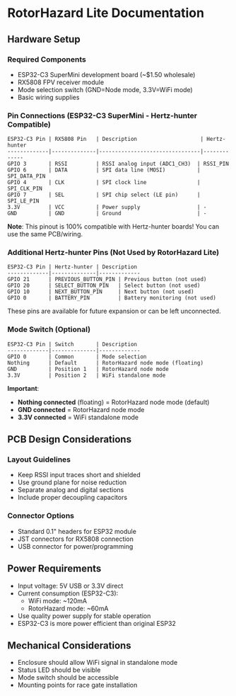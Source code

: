 # RotorHazard Lite Documentation

## Hardware Setup

### Required Components
- ESP32-C3 SuperMini development board (~$1.50 wholesale)
- RX5808 FPV receiver module
- Mode selection switch (GND=Node mode, 3.3V=WiFi mode)
- Basic wiring supplies

### Pin Connections (ESP32-C3 SuperMini - Hertz-hunter Compatible)

```
ESP32-C3 Pin | RX5808 Pin   | Description                    | Hertz-hunter
-------------|--------------|--------------------------------|-------------
GPIO 3       | RSSI         | RSSI analog input (ADC1_CH3)  | RSSI_PIN
GPIO 6       | DATA         | SPI data line (MOSI)          | SPI_DATA_PIN
GPIO 4       | CLK          | SPI clock line                | SPI_CLK_PIN
GPIO 7       | SEL          | SPI chip select (LE pin)      | SPI_LE_PIN
3.3V         | VCC          | Power supply                  | -
GND          | GND          | Ground                        | -
```

**Note**: This pinout is 100% compatible with Hertz-hunter boards! You can use the same PCB/wiring.

### Additional Hertz-hunter Pins (Not Used by RotorHazard Lite)
```
ESP32-C3 Pin | Hertz-hunter | Description
-------------|--------------|-------------
GPIO 21      | PREVIOUS_BUTTON_PIN | Previous button (not used)
GPIO 20      | SELECT_BUTTON_PIN   | Select button (not used)  
GPIO 10      | NEXT_BUTTON_PIN     | Next button (not used)
GPIO 0       | BATTERY_PIN         | Battery monitoring (not used)
```

These pins are available for future expansion or can be left unconnected.

### Mode Switch (Optional)
```
ESP32-C3 Pin | Switch       | Description
-------------|--------------|-------------
GPIO 0       | Common       | Mode selection
Nothing      | Default      | RotorHazard node mode (floating)
GND          | Position 1   | RotorHazard node mode
3.3V         | Position 2   | WiFi standalone mode
```

**Important**: 
- **Nothing connected** (floating) = RotorHazard node mode (default)
- **GND connected** = RotorHazard node mode  
- **3.3V connected** = WiFi standalone mode

## PCB Design Considerations

### Layout Guidelines
- Keep RSSI input traces short and shielded
- Use ground plane for noise reduction
- Separate analog and digital sections
- Include proper decoupling capacitors

### Connector Options
- Standard 0.1" headers for ESP32 module
- JST connectors for RX5808 connection
- USB connector for power/programming

## Power Requirements
- Input voltage: 5V USB or 3.3V direct
- Current consumption (ESP32-C3):
  - WiFi mode: ~120mA
  - RotorHazard mode: ~60mA
- Use quality power supply for stable operation
- ESP32-C3 is more power efficient than original ESP32

## Mechanical Considerations
- Enclosure should allow WiFi signal in standalone mode
- Status LED should be visible
- Mode switch should be accessible
- Mounting points for race gate installation
